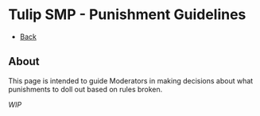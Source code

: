 # Tulip SMP - Punishment Guidelines

- [Back](/tulipsmp/guidelines/)

## About

This page is intended to guide Moderators in making decisions about what punishments to doll out based on rules broken.


*WIP*